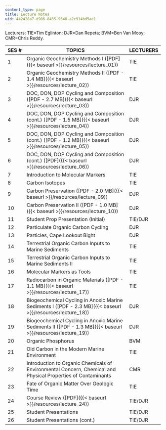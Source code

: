 ```yaml
---
content_type: page
title: Lecture Notes
uid: 442428a7-d986-8435-9648-a2c914bd5ae1
---
```


Lecturers: TIE=Tim Eglinton; DJR=Dan Repeta; BVM=Ben Van Mooy; CMR=Chris Reddy.

| SES # | TOPICS | LECTURERS |
| --- | --- | --- |
| 1 | Organic Geochemistry Methods I ([PDF]({{< baseurl >}}/resources/lecture_01)) | TIE |
| 2 | Organic Geochemistry Methods II ([PDF - 1.4 MB]({{< baseurl >}}/resources/lecture_02)) | TIE |
| 3 | DOC, DON, DOP Cycling and Composition ([PDF - 2.7 MB]({{< baseurl >}}/resources/lecture_03)) | DJR |
| 4 | DOC, DON, DOP Cycling and Composition (cont.) ([PDF - 1.5 MB]({{< baseurl >}}/resources/lecture_04)) | DJR |
| 5 | DOC, DON, DOP Cycling and Composition (cont.) ([PDF - 1.2 MB]({{< baseurl >}}/resources/lecture_05)) | DJR |
| 6 | DOC, DON, DOP Cycling and Composition (cont.) ([PDF]({{< baseurl >}}/resources/lecture_06)) | DJR |
| 7 | Introduction to Molecular Markers | TIE |
| 8 | Carbon Isotopes | TIE |
| 9 | Carbon Preservation ([PDF - 2.0 MB]({{< baseurl >}}/resources/lecture_09)) | DJR |
| 10 | Carbon Preservation II ([PDF - 1.0 MB]({{< baseurl >}}/resources/lecture_10)) | DJR |
| 11 | Student Prop Presentation (Initial) | TIE/DJR |
| 12 | Particulate Organic Carbon Cycling | DJR |
| 13 | Particles, Cape Lookout Bight | DJR |
| 14 | Terrestrial Organic Carbon Inputs to Marine Sediments | TIE |
| 15 | Terrestrial Organic Carbon Inputs to Marine Sediments II | TIE |
| 16 | Molecular Markers as Tools | TIE |
| 17 | Radiocarbon in Organic Materials ([PDF - 1.1 MB]({{< baseurl >}}/resources/lecture_17)) | TIE |
| 18 | Biogeochemical Cycling in Anoxic Marine Sediments I ([PDF - 2.3 MB]({{< baseurl >}}/resources/lecture_18)) | DJR |
| 19 | Biogeochemical Cycling in Anoxic Marine Sediments II ([PDF - 1.3 MB]({{< baseurl >}}/resources/lecture_19)) | DJR |
| 20 | Organic Phosphorus | BVM |
| 21 | Old Carbon in the Modern Marine Environment | TIE |
| 22 | Introduction to Organic Chemicals of Environmental Concern, Chemical and Physical Properties of Contaminants | CMR |
| 23 | Fate of Organic Matter Over Geologic Time | TIE |
| 24 | Course Review ([PDF]({{< baseurl >}}/resources/lecture_24)) | TIE/DJR |
| 25 | Student Presentations | TIE/DJR |
| 26 | Student Presentations (cont.) | TIE/DJR